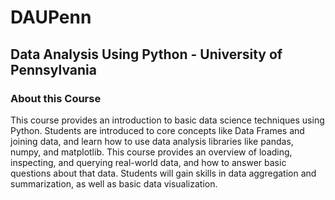# DAUPenn
## Data Analysis Using Python - University of Pennsylvania
### About this Course

This course provides an introduction to basic data science techniques using Python.  Students are introduced to core concepts like Data Frames and joining data, and learn how to use data analysis libraries like pandas, numpy, and matplotlib.  This course provides an overview of loading, inspecting, and querying real-world data, and how to answer basic questions about that data.  Students will gain skills in data aggregation and summarization, as well as basic data visualization.
